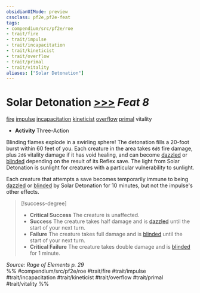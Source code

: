 ```yaml
---
obsidianUIMode: preview
cssclass: pf2e,pf2e-feat
tags:
- compendium/src/pf2e/roe
- trait/fire
- trait/impulse
- trait/incapacitation
- trait/kineticist
- trait/overflow
- trait/primal
- trait/vitality
aliases: ["Solar Detonation"]
---
```

# Solar Detonation  [>>>](chapter-9-playing-the-game.md#Actions "Three-Action") *Feat 8*  
[fire](fire.md "Fire Energy & Element Trait")  [impulse](impulse-roe.md "Impulse Action & Ability Trait")  [incapacitation](incapacitation.md "Incapacitation Effect Trait")  [kineticist](kineticist-roe.md "Kineticist Class Trait")  [overflow](overflow-roe.md "Overflow Action & Ability Trait")  [primal](primal.md "Primal Tradition Trait")  vitality  

- **Activity** Three-Action

Blinding flames explode in a swirling sphere! The detonation fills a 20-foot burst within 60 feet of you. Each creature in the area takes `6d6` fire damage, plus `2d6` vitality damage if it has void healing, and can become [dazzled](conditions.md#Dazzled) or [blinded](conditions.md#Blinded) depending on the result of its Reflex save. The light from Solar Detonation is sunlight for creatures with a particular vulnerability to sunlight.

Each creature that attempts a save becomes temporarily immune to being [dazzled](conditions.md#Dazzled) or [blinded](conditions.md#Blinded) by Solar Detonation for 10 minutes, but not the impulse's other effects.

> [!success-degree] 
> - **Critical Success** The creature is unaffected.
> - **Success** The creature takes half damage and is [dazzled](conditions.md#Dazzled) until the start of your next turn.
> - **Failure** The creature takes full damage and is [blinded](conditions.md#Blinded) until the start of your next turn.
> - **Critical Failure** The creature takes double damage and is [blinded](conditions.md#Blinded) for 1 minute.

*Source: Rage of Elements p. 29*  
%% #compendium/src/pf2e/roe #trait/fire #trait/impulse #trait/incapacitation #trait/kineticist #trait/overflow #trait/primal #trait/vitality %%